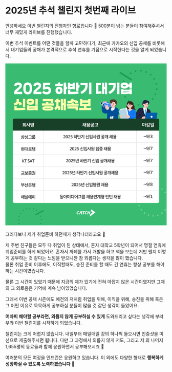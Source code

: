 # 2025년 추석 챌린지 첫번째 라이브

안녕하세요
이번 챌린지의 진행자인 향로입니다 🙂
500분이 넘는 분들이 참여해주셔서 너무 재밌게 라이브를 진행했습니다.

이번 추석 이벤트를 어떤 것들을 할까 고민하다가,
최근에 카카오의 신입 공채를 비롯해서 대기업들의 공채가 본격적으로 추석 연휴를 기점으로 시작한다는 것을 알게 되었습니다.

![1](./images/1.png)

그러다보니 제가 취업준비 하던때가 생각나더라고요 🙂

제 주변 친구들은 모두 다 취업이 된 상태에서, 혼자 대학교 5학년이 되어서 명절 연휴에 취업준비를 하게 되었어요.
혼자서 까페를 가서 개발을 하고 책을 보는데 저만 웬지 이렇게 공부하는 것 같다는 느낌을 받으니깐 참 외롭다는 생각을 많이 했습니다.  
물론 취업 준비 이후에도, 이직할때도, 승진 준비를 할 때도 긴 연휴는 항상 공부를 해야하는 시간이였습니다.

물론 그 시간이 있었기 때문에 지금의 제가 있기에 전혀 아깝지 않은 시간이였지만 그때의 그 외로움은 기억에 계속 남아있었습니다.

그래서 이번 공채 시즌에도 예전의 저처럼 취업을 위해, 이직을 위해, 승진을 위해 혹은 그 어떤 이유로 묵묵하게 공부하실 분들이 많을 것 같단 생각이 들었어요.  
  
**어차피 해야할 공부라면, 외롭지 않게 공부하실 수 있게** 도와드리고 싶다는 생각에 부랴부랴 이번 챌린지를 시작하게 되었습니다.

챌린지는 크게 어렵지 않습니다.
내일부터 매일매일 강의 하나씩 들으시면 인증샷을 미션으로 제출해주시면 됩니다.
다만 그 과정에서 외롭지 않게 저도, 그리고 저 외 나머지 1,655명의 동료들과 함께 응원하면서 공부해보시죠 🙂

여러분의 모든 여정을 인프런은 응원하고 있습니다.
이 외에도 다양한 형태로 **행복하게 성장하실 수 있도록 노력하겠습니다** 🙂
